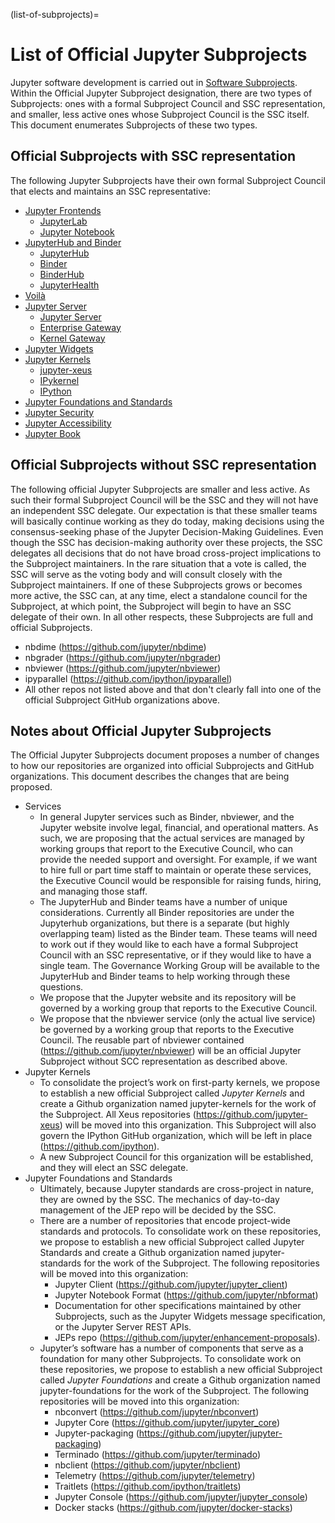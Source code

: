 (list-of-subprojects)=
# List of Official Jupyter Subprojects

Jupyter software development is carried out in [Software Subprojects](./software_subprojects). Within the Official Jupyter Subproject designation, there are two types of Subprojects: ones with a formal Subproject Council and SSC representation, and smaller, less active ones whose Subproject Council is the SSC itself. This document enumerates Subprojects of these two types.

## Official Subprojects with SSC representation

The following Jupyter Subprojects have their own formal Subproject Council that elects and maintains an SSC representative:

- [Jupyter Frontends](https://github.com/jupyterlab/frontends-team-compass)
  - [JupyterLab](https://github.com/jupyterlab/jupyterlab)
  - [Jupyter Notebook](https://github.com/jupyter/notebook)
- [JupyterHub and Binder](https://github.com/jupyterhub/team-compass)
  - [JupyterHub](https://github.com/jupyterhub/jupyterhub)
  - [Binder](https://github.com/jupyterhub/binder)
  - [BinderHub](https://github.com/jupyterhub/binderhub)
  - [JupyterHealth](https://github.com/jupyterhealth)
- [Voilà](https://voila-dashboards.github.io/)
- [Jupyter Server](https://github.com/jupyter-server/team-compass)
  - [Jupyter Server](https://github.com/jupyter-server/jupyter_server)
  - [Enterprise Gateway](https://github.com/jupyter/enterprise_gateway)
  - [Kernel Gateway](https://github.com/jupyter/kernel_gateway)
- [Jupyter Widgets](https://github.com/jupyter-widgets/team-compass)
- [Jupyter Kernels](https://github.com/jupyter/kernels-team-compass)
  - [jupyter-xeus](https://github.com/jupyter-xeus/)
  - [IPykernel](https://github.com/ipython/ipykernel)
  - [IPython](https://github.com/ipython/ipython)
- [Jupyter Foundations and Standards](https://github.com/jupyter/foundations-and-standards-team-compass)
- [Jupyter Security](https://github.com/jupyter/security)
- [Jupyter Accessibility](https://github.com/jupyter/accessibility)
- [Jupyter Book](https://github.com/jupyter-book/team-compass)

## Official Subprojects without SSC representation

The following official Jupyter Subprojects are smaller and less active. As such their formal Subproject Council will be the SSC and they will not have an independent SSC delegate. Our expectation is that these smaller teams will basically continue working as they do today, making decisions using the consensus-seeking phase of the Jupyter Decision-Making Guidelines. Even though the SSC has decision-making authority over these projects, the SSC delegates all decisions that do not have broad cross-project implications to the Subproject maintainers. In the rare situation that a vote is called, the SSC will serve as the voting body and will consult closely with the Subproject maintainers. If one of these Subprojects grows or becomes more active, the SSC can, at any time, elect a standalone council for the Subproject, at which point, the Subproject will begin to have an SSC delegate of their own. In all other respects, these Subprojects are full and official Subprojects.

- nbdime (https://github.com/jupyter/nbdime)
- nbgrader (https://github.com/jupyter/nbgrader)
- nbviewer (https://github.com/jupyter/nbviewer)
- ipyparallel (https://github.com/ipython/ipyparallel)
- All other repos not listed above and that don't clearly fall into one of the official Subproject GitHub organizations above.

## Notes about Official Jupyter Subprojects

The Official Jupyter Subprojects document proposes a number of changes to how our repositories are organized into official Subprojects and GitHub organizations. This document describes the changes that are being proposed.

- Services
  - In general Jupyter services such as Binder, nbviewer, and the Jupyter website involve legal, financial, and operational matters. As such, we are proposing that the actual services are managed by working groups that report to the Executive Council, who can provide the needed support and oversight. For example, if we want to hire full or part time staff to maintain or operate these services, the Executive Council would be responsible for raising funds, hiring, and managing those staff.
  - The JupyterHub and Binder teams have a number of unique considerations. Currently all Binder repositories are under the Jupyterhub organizations, but there is a separate (but highly overlapping team) listed as the Binder team. These teams will need to work out if they would like to each have a formal Subproject Council with an SSC representative, or if they would like to have a single team. The Governance Working Group will be available to the JupyterHub and Binder teams to help working through these questions.
  - We propose that the Jupyter website and its repository will be governed by a working group that reports to the Executive Council.
  - We propose that the nbviewer service (only the actual live service) be governed by a working group that reports to the Executive Council. The reusable part of nbviewer contained (https://github.com/jupyter/nbviewer) will be an official Jupyter Subproject without SCC representation as described above.
- Jupyter Kernels
  - To consolidate the project’s work on first-party kernels, we propose to establish a new official Subproject called _Jupyter Kernels_ and create a Github organization named jupyter-kernels for the work of the Subproject. All Xeus repositories (https://github.com/jupyter-xeus) will be moved into this organization. This Subproject will also govern the IPython GitHub organization, which will be left in place (https://github.com/ipython).
  - A new Subproject Council for this organization will be established, and they will elect an SSC delegate.
- Jupyter Foundations and Standards
  - Ultimately, because Jupyter standards are cross-project in nature, they are owned by the SSC. The mechanics of day-to-day management of the JEP repo will be decided by the SSC.
  - There are a number of repositories that encode project-wide standards and protocols. To consolidate work on these repositories, we propose to establish a new official Subproject called Jupyter Standards and create a Github organization named jupyter-standards for the work of the Subproject. The following repositories will be moved into this organization:
    - Jupyter Client (https://github.com/jupyter/jupyter_client)
    - Jupyter Notebook Format (https://github.com/jupyter/nbformat)
    - Documentation for other specifications maintained by other Subprojects, such as the Jupyter Widgets message specification, or the Jupyter Server REST APIs.
    - JEPs repo (https://github.com/jupyter/enhancement-proposals).
  - Jupyter’s software has a number of components that serve as a foundation for many other Subprojects. To consolidate work on these repositories, we propose to establish a new official Subproject called _Jupyter Foundations_ and create a Github organization named jupyter-foundations for the work of the Subproject. The following repositories will be moved into this organization:
    - nbconvert (https://github.com/jupyter/nbconvert)
    - Jupyter Core (https://github.com/jupyter/jupyter_core)
    - Jupyter-packaging (https://github.com/jupyter/jupyter-packaging)
    - Terminado (https://github.com/jupyter/terminado)
    - nbclient (https://github.com/jupyter/nbclient)
    - Telemetry (https://github.com/jupyter/telemetry)
    - Traitlets (https://github.com/ipython/traitlets)
    - Jupyter Console (https://github.com/jupyter/jupyter_console)
    - Docker stacks (https://github.com/jupyter/docker-stacks)
